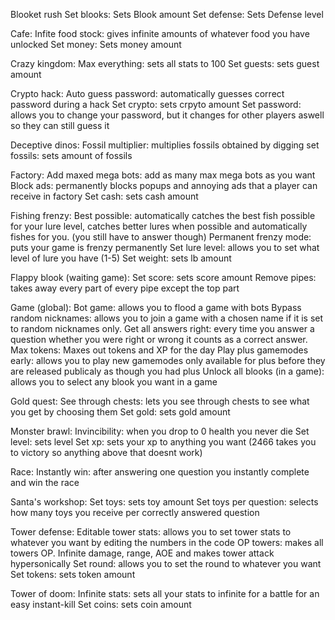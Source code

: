 Blooket rush
  Set blooks: Sets Blook amount
  Set defense: Sets Defense level
  
Cafe:
  Infite food stock: gives infinite amounts of whatever food you have unlocked
  Set money: Sets money amount
  
Crazy kingdom:
  Max everything: sets all stats to 100
  Set guests: sets guest amount
  
Crypto hack:
  Auto guess password: automatically guesses correct password during a hack
  Set crypto: sets crpyto amount
  Set password: allows you to change your password, but it changes for other players aswell so they can still guess it
  
Deceptive dinos:
  Fossil multiplier: multiplies fossils obtained by digging
  set fossils: sets amount of fossils
  
Factory:
  Add maxed mega bots: add as many max mega bots as you want
  Block ads: permanently blocks popups and annoying ads that a player can receive in factory
  Set cash: sets cash amount
  
Fishing frenzy:
  Best possible: automatically catches the best fish possible for your lure level, catches better lures when possible and automatically fishes for you. (you still have to answer though)
  Permanent frenzy mode: puts your game is frenzy permanently
  Set lure level: allows you to set what level of lure you have (1-5)
  Set weight: sets lb amount
  
Flappy blook (waiting game):
  Set score: sets score amount
  Remove pipes: takes away every part of every pipe except the top part
  
Game (global):
  Bot game: allows you to flood a game with bots
  Bypass random nicknames: allows you to join a game with a chosen name if it is set to random nicknames only.
  Get all answers right: every time you answer a question whether you were right or wrong it counts as a correct answer.
  Max tokens: Maxes out tokens and XP for the day
  Play plus gamemodes early: allows you to play new gamemodes only available for plus before they are released publicaly as though you had plus
  Unlock all blooks (in a game): allows you to select any blook you want in a game
  
Gold quest:
  See through chests: lets you see through chests to see what you get by choosing them
  Set gold: sets gold amount

Monster brawl:
  Invincibility: when you drop to 0 health you never die
  Set level: sets level
  Set xp: sets your xp to anything you want (2466 takes you to victory so anything above that doesnt work)
  
Race:
  Instantly win: after answering one question you instantly complete and win the race
  
Santa's workshop:
  Set toys: sets toy amount
  Set toys per question: selects how many toys you receive per correctly answered question
  
Tower defense:
  Editable tower stats: allows you to set tower stats to whatever you want by editing the numbers in the code
  OP towers: makes all towers OP. Infinite damage, range, AOE and makes tower attack hypersonically
  Set round: allows you to set the round to whatever you want
  Set tokens: sets token amount
  
Tower of doom:
  Infinite stats: sets all your stats to infinite for a battle for an easy instant-kill
  Set coins: sets coin amount
